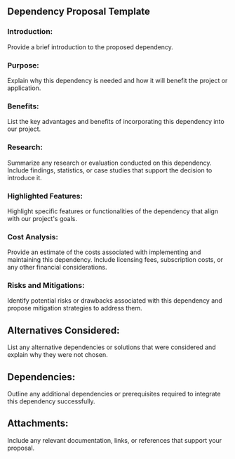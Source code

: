 ## Dependency Proposal Template

### Introduction:
Provide a brief introduction to the proposed dependency.

### Purpose:
Explain why this dependency is needed and how it will benefit the project or application.

### Benefits:
List the key advantages and benefits of incorporating this dependency into our project.

### Research:
Summarize any research or evaluation conducted on this dependency. Include findings, statistics, or case studies that support the decision to introduce it.

### Highlighted Features:
Highlight specific features or functionalities of the dependency that align with our project's goals.

### Cost Analysis:
Provide an estimate of the costs associated with implementing and maintaining this dependency. Include licensing fees, subscription costs, or any other financial considerations.

### Risks and Mitigations:
Identify potential risks or drawbacks associated with this dependency and propose mitigation strategies to address them.

## Alternatives Considered:
List any alternative dependencies or solutions that were considered and explain why they were not chosen.

## Dependencies:
Outline any additional dependencies or prerequisites required to integrate this dependency successfully.

## Attachments:
Include any relevant documentation, links, or references that support your proposal.
